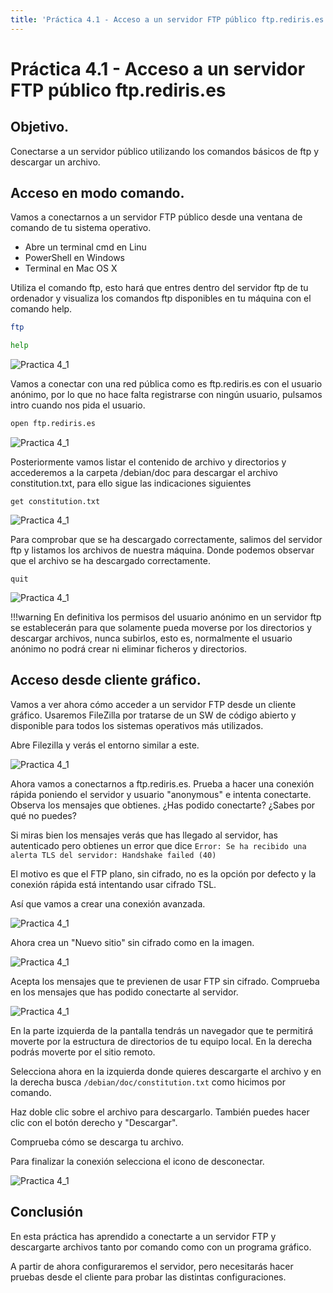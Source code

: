 ```yaml
---
title: 'Práctica 4.1 - Acceso a un servidor FTP público ftp.rediris.es'
---
```


# Práctica 4.1 - Acceso a un servidor FTP público ftp.rediris.es

## Objetivo. 

Conectarse a un servidor público utilizando los comandos básicos de ftp y descargar un archivo.

## Acceso en modo comando.

Vamos a conectarnos a un servidor FTP público desde una ventana de comando de tu sistema operativo.

- Abre un terminal cmd en Linu
- PowerShell en Windows
- Terminal en Mac OS X

<!--
!!!note
    Si en Mac OSX no tienes FTP disponible puedes instalarlo con `brew install lftp` y usar el comando `lftp`.
--->

Utiliza el comando ftp, esto hará que entres dentro del servidor ftp de tu ordenador y visualiza los comandos ftp disponibles en tu máquina con el comando help.

```sh
ftp
```

```sh
help
```

![Practica 4_1](P4_1/P4_1_1.png)

Vamos a conectar con una red pública como es ftp.rediris.es con el usuario anónimo, por lo que no hace falta registrarse con ningún usuario, pulsamos intro cuando nos pida el usuario. 

```sh
open ftp.rediris.es
```
![Practica 4_1](P4_1/P4_1_2.png)


Posteriormente vamos listar el contenido de archivo y directorios y accederemos a la carpeta /debian/doc para descargar el archivo constitution.txt, para ello sigue las indicaciones siguientes 

```
get constitution.txt
```
![Practica 4_1](P4_1/P4_1_3.png)

Para comprobar que se ha descargado correctamente, salimos del servidor ftp y listamos los archivos de nuestra máquina. Donde podemos observar que el archivo se ha descargado correctamente.
```
quit
```
![Practica 4_1](P4_1/P4_1_4.png)


!!!warning
    En definitiva los permisos del usuario anónimo en un servidor ftp se establecerán para que solamente pueda moverse por los directorios y descargar archivos, nunca subirlos, esto es, normalmente el usuario anónimo no podrá crear ni eliminar ficheros y directorios.


## Acceso desde cliente gráfico.

Vamos a ver ahora cómo acceder a un servidor FTP desde un cliente gráfico. Usaremos FileZilla por tratarse de un SW de código abierto y disponible para todos los sistemas operativos más utilizados.

Abre Filezilla y verás el entorno similar a este.

![Practica 4_1](P4_1/P4_1_5.png)

Ahora vamos a conectarnos a ftp.rediris.es. Prueba a hacer una conexión rápida poniendo el servidor y usuario "anonymous" e intenta conectarte. Observa los mensajes que obtienes. ¿Has podido conectarte? ¿Sabes por qué no puedes?

Si miras bien los mensajes verás que has llegado al servidor, has autenticado pero obtienes un error que dice `Error: Se ha recibido una alerta TLS del servidor: Handshake failed (40) `

El motivo es que el FTP plano, sin cifrado, no es la opción por defecto y la conexión rápida está intentando usar cifrado TSL.

Así que vamos a crear una conexión avanzada.

![Practica 4_1](P4_1/P4_1_8.png)

Ahora crea un "Nuevo sitio" sin cifrado como en la imagen.

![Practica 4_1](P4_1/P4_1_6.png)

Acepta los mensajes que te previenen de usar FTP sin cifrado. Comprueba en los mensajes que has podido conectarte al servidor.

![Practica 4_1](P4_1/P4_1_7.png)

En la parte izquierda de la pantalla tendrás un navegador que te permitirá moverte por la estructura de directorios de tu equipo local. En la derecha podrás moverte por el sitio remoto.

Selecciona ahora en la izquierda donde quieres descargarte el archivo y en la derecha busca `/debian/doc/constitution.txt` como hicimos por comando.

Haz doble clic sobre el archivo para descargarlo. También puedes hacer clic con el botón derecho y "Descargar".

Comprueba cómo se descarga tu archivo.

Para finalizar la conexión selecciona el icono de desconectar.

![Practica 4_1](P4_1/P4_1_9.png)

## Conclusión

En esta práctica has aprendido a conectarte a un servidor FTP y descargarte archivos tanto por comando como con un programa gráfico.

A partir de ahora configuraremos el servidor, pero necesitarás hacer pruebas desde el cliente para probar las distintas configuraciones.



